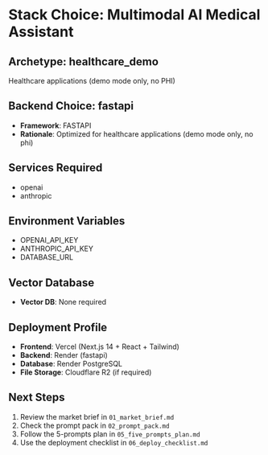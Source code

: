 # Stack Choice: Multimodal AI Medical Assistant

## Archetype: healthcare_demo
Healthcare applications (demo mode only, no PHI)

## Backend Choice: fastapi
- **Framework**: FASTAPI
- **Rationale**: Optimized for healthcare applications (demo mode only, no phi)

## Services Required
- openai
- anthropic

## Environment Variables
- OPENAI_API_KEY
- ANTHROPIC_API_KEY
- DATABASE_URL

## Vector Database
- **Vector DB**: None required

## Deployment Profile
- **Frontend**: Vercel (Next.js 14 + React + Tailwind)
- **Backend**: Render (fastapi)
- **Database**: Render PostgreSQL
- **File Storage**: Cloudflare R2 (if required)

## Next Steps
1. Review the market brief in `01_market_brief.md`
2. Check the prompt pack in `02_prompt_pack.md`
3. Follow the 5-prompts plan in `05_five_prompts_plan.md`
4. Use the deployment checklist in `06_deploy_checklist.md`
